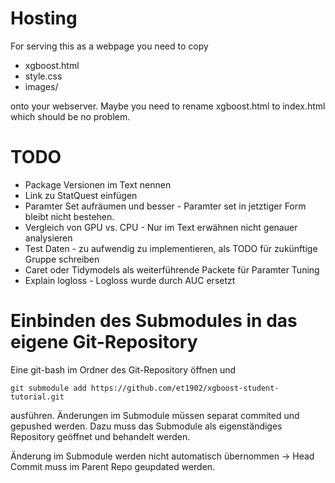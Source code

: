 # Hosting

For serving this as a webpage you need to copy

* xgboost.html
* style.css
* images/

onto your webserver. Maybe you need to rename xgboost.html to index.html which should be no problem.

# TODO
* Package Versionen im Text nennen
* Link zu StatQuest einfügen
* Paramter Set aufräumen und besser  - Paramter set in jetztiger Form bleibt nicht bestehen.
* Vergleich von GPU vs. CPU - Nur im Text erwähnen nicht genauer analysieren
* Test Daten - zu aufwendig zu implementieren, als TODO für zukünftige Gruppe schreiben
* Caret oder Tidymodels als weiterführende Packete für Paramter Tuning
* Explain logloss - Logloss wurde durch AUC ersetzt

# Einbinden des Submodules in das eigene Git-Repository

Eine git-bash im Ordner des Git-Repository öffnen und

```         
git submodule add https://github.com/et1902/xgboost-student-tutorial.git
```

ausführen. Änderungen im Submodule müssen separat commited und gepushed werden. Dazu muss das Submodule als eigenständiges Repository geöffnet und behandelt werden.

Änderung im Submodule werden nicht automatisch übernommen -\> Head Commit muss im Parent Repo geupdated werden.
